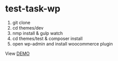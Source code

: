 # test-task-wp

1) git clone 
2) cd themes/dev
3) nmp install & gulp watch
4) cd themes/test & composer install
5) open wp-admin and install woocommerce plugin

View [DEMO](https://alex-text.dev-test.pro/)
